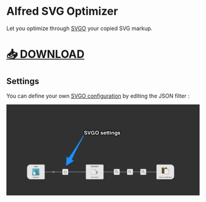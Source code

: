 # Alfred SVG Optimizer

Let you optimize through [SVGO](https://github.com/svg/svgo) your copied SVG markup.

# [📥 DOWNLOAD](SVGO.alfredworkflow)

## Settings

You can define your own [SVGO configuration](https://github.com/svg/svgo#what-it-can-do) by editing the JSON filter :

![screenshot](Alfred_Preferences.png)
